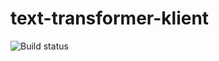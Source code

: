 # text-transformer-klient
![Build status](https://travis-ci.com/KKeelloo/text-transformer-klient.svg?branch=main)
